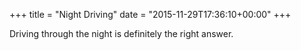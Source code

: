 +++
title = "Night Driving"
date = "2015-11-29T17:36:10+00:00"
+++

Driving through the night is definitely the right answer.
			